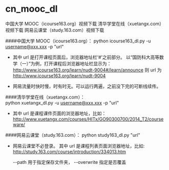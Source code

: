 cn_mooc_dl
==========

中国大学 MOOC（icourse163.org）视频下载
清华学堂在线（xuetangx.com）视频下载
网易云课堂（study.163.com）视频下载

####中国大学 MOOC（icourse163.org）：
    python icourse163_dl.py  -u <username@xxx.xxx> -p <password>  "url"

* 其中 url 是打开课程页面后，浏览器地址栏‘#’之前部分。
以“国防科大高等数学（一）”为例，打开课程后浏览器地址栏显示为：
http://www.icourse163.org/learn/nudt-9004#/learn/announce
则 url 为 http://www.icourse163.org/learn/nudt-9004

* 网易流量时快时慢，时有时无。可以运行两遍，之前没下完的可断线续传。

####清华学堂在线（xuetangx.com）：    
    python xuetangx_dl.py  -u <username@xxx.xxx> -p <password>  "url"
    
* 其中 url 是课程课件页面的浏览器地址，比如：
http://www.xuetangx.com/courses/HITx/GO90300700/2014_T2/courseware/

####网易云课堂（study.163.com）：
    python study163_dl.py "url"

* 网易云课堂不必登录。
其中 url 是课程列表页面浏览器地址，比如:
http://study.163.com/course/introduction/334013.htm


    --path 用于指定保存文件夹， --overwrite 指定是否覆盖